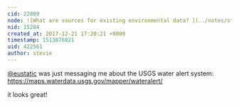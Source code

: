 ```yaml
---
cid: 22809
node: ![What are sources for existing environmental data? ](../notes/stevie/12-01-2017/what-are-sources-for-existing-environmental-data)
nid: 15284
created_at: 2017-12-21 17:20:21 +0000
timestamp: 1513876821
uid: 422561
author: stevie
---
```


[@eustatic](/profile/eustatic) was just messaging me about the USGS water alert system:
https://maps.waterdata.usgs.gov/mapper/wateralert/

it looks great! 